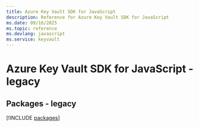 ```yaml
---
title: Azure Key Vault SDK for JavaScript
description: Reference for Azure Key Vault SDK for JavaScript
ms.date: 09/16/2025
ms.topic: reference
ms.devlang: javascript
ms.service: keyvault
---
```

# Azure Key Vault SDK for JavaScript - legacy
## Packages - legacy
[!INCLUDE [packages](key-vault-index.md)]